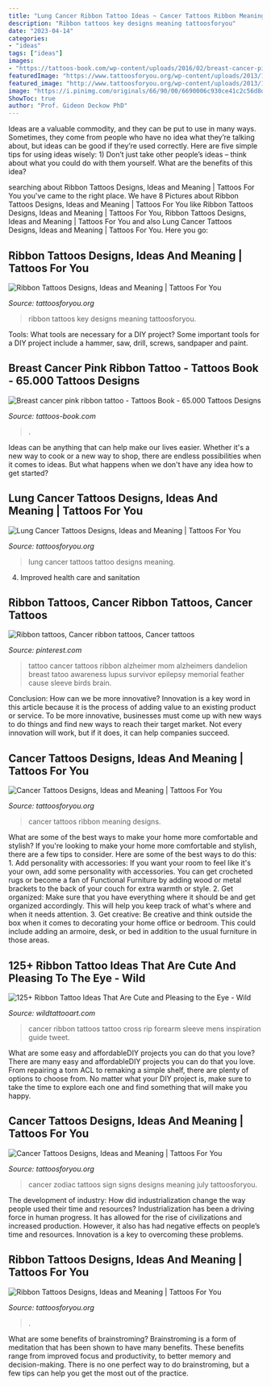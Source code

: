 ```yaml
---
title: "Lung Cancer Ribbon Tattoo Ideas ~ Cancer Tattoos Ribbon Meaning Designs"
description: "Ribbon tattoos key designs meaning tattoosforyou"
date: "2023-04-14"
categories:
- "ideas"
tags: ["ideas"]
images:
- "https://tattoos-book.com/wp-content/uploads/2016/02/breast-cancer-pink-ribbon-tattoo.jpg"
featuredImage: "https://www.tattoosforyou.org/wp-content/uploads/2013/11/Tattoo-Ribbon-Designs.jpg"
featured_image: "http://www.tattoosforyou.org/wp-content/uploads/2013/10/Cancer-Zodiac-Sign-Tattoos.jpg"
image: "https://i.pinimg.com/originals/66/90/00/6690006c930ce41c2c56d8d75fa48680.jpg"
ShowToc: true
author: "Prof. Gideon Deckow PhD"
---
```



Ideas are a valuable commodity, and they can be put to use in many ways. Sometimes, they come from people who have no idea what they’re talking about, but ideas can be good if they’re used correctly. Here are five simple tips for using ideas wisely: 1) Don’t just take other people’s ideas – think about what you could do with them yourself. What are the benefits of this idea?

	

		
searching about Ribbon Tattoos Designs, Ideas and Meaning | Tattoos For You you've came to the right place. We have 8 Pictures about Ribbon Tattoos Designs, Ideas and Meaning | Tattoos For You like Ribbon Tattoos Designs, Ideas and Meaning | Tattoos For You, Ribbon Tattoos Designs, Ideas and Meaning | Tattoos For You and also Lung Cancer Tattoos Designs, Ideas and Meaning | Tattoos For You. Here you go:
		
    
## Ribbon Tattoos Designs, Ideas And Meaning | Tattoos For You

<img loading=lazy src="http://www.tattoosforyou.org/wp-content/uploads/2013/11/Key-and-Ribbon-Tattoos.jpg" onerror="this.onerror=null;this.src='https://tse2.mm.bing.net/th?id=OIP.Qwl0aKdyokQSx5VfXxJo9gHaLH&amp;pid=15.1';" alt="Ribbon Tattoos Designs, Ideas and Meaning | Tattoos For You">

_Source: tattoosforyou.org_

>ribbon tattoos key designs meaning tattoosforyou. 

	

Tools: What tools are necessary for a DIY project?
Some important tools for a DIY project include a hammer, saw, drill, screws, sandpaper and paint.

    
## Breast Cancer Pink Ribbon Tattoo - Tattoos Book - 65.000 Tattoos Designs

<img loading=lazy src="https://tattoos-book.com/wp-content/uploads/2016/02/breast-cancer-pink-ribbon-tattoo.jpg" onerror="this.onerror=null;this.src='https://tse1.mm.bing.net/th?id=OIP.Yh0_vayxDnEyPGEqnX9C5QHaFh&amp;pid=15.1';" alt="Breast cancer pink ribbon tattoo - Tattoos Book - 65.000 Tattoos Designs">

_Source: tattoos-book.com_

>. 

	

Ideas can be anything that can help make our lives easier. Whether it's a new way to cook or a new way to shop, there are endless possibilities when it comes to ideas. But what happens when we don't have any idea how to get started? 

    
## Lung Cancer Tattoos Designs, Ideas And Meaning | Tattoos For You

<img loading=lazy src="https://www.tattoosforyou.org/wp-content/uploads/2017/07/Lung-Cancer-Tattoo.jpg" onerror="this.onerror=null;this.src='https://tse2.mm.bing.net/th?id=OIP.-jPy9mUJXoYCJbMZYCiwCgHaJ3&amp;pid=15.1';" alt="Lung Cancer Tattoos Designs, Ideas and Meaning | Tattoos For You">

_Source: tattoosforyou.org_

>lung cancer tattoos tattoo designs meaning. 

	

4. Improved health care and sanitation 

    
## Ribbon Tattoos, Cancer Ribbon Tattoos, Cancer Tattoos

<img loading=lazy src="https://i.pinimg.com/originals/66/90/00/6690006c930ce41c2c56d8d75fa48680.jpg" onerror="this.onerror=null;this.src='https://tse3.mm.bing.net/th?id=OIP.PooTRgbGz0JUHJFJ_ZUGLQHaJ7&amp;pid=15.1';" alt="Ribbon tattoos, Cancer ribbon tattoos, Cancer tattoos">

_Source: pinterest.com_

>tattoo cancer tattoos ribbon alzheimer mom alzheimers dandelion breast tatoo awareness lupus survivor epilepsy memorial feather cause sleeve birds brain. 

	

Conclusion: How can we be more innovative?
Innovation is a key word in this article because it is the process of adding value to an existing product or service. To be more innovative, businesses must come up with new ways to do things and find new ways to reach their target market. Not every innovation will work, but if it does, it can help companies succeed.

    
## Cancer Tattoos Designs, Ideas And Meaning | Tattoos For You

<img loading=lazy src="http://www.tattoosforyou.org/wp-content/uploads/2013/10/Cancer-Ribbon-Tattoos-768x1024.jpg" onerror="this.onerror=null;this.src='https://tse3.mm.bing.net/th?id=OIP.klmkyqnbunl-AmSoX3YxxQHaJ4&amp;pid=15.1';" alt="Cancer Tattoos Designs, Ideas and Meaning | Tattoos For You">

_Source: tattoosforyou.org_

>cancer tattoos ribbon meaning designs. 

	

What are some of the best ways to make your home more comfortable and stylish?
If you're looking to make your home more comfortable and stylish, there are a few tips to consider. Here are some of the best ways to do this: 1. Add personality with accessories: If you want your room to feel like it's your own, add some personality with accessories. You can get crocheted rugs or become a fan of Functional Furniture by adding wood or metal brackets to the back of your couch for extra warmth or style. 2. Get organized: Make sure that you have everything where it should be and get organized accordingly. This will help you keep track of what's where and when it needs attention. 3. Get creative: Be creative and think outside the box when it comes to decorating your home office or bedroom. This could include adding an armoire, desk, or bed in addition to the usual furniture in those areas. 
    
## 125+ Ribbon Tattoo Ideas That Are Cute And Pleasing To The Eye - Wild

<img loading=lazy src="https://www.wildtattooart.com/wp-content/uploads/2019/07/ribbon-tattoos-43.jpg" onerror="this.onerror=null;this.src='https://tse4.mm.bing.net/th?id=OIP.ud8rPvz77PjfMqbi_lSQ4gHaHa&amp;pid=15.1';" alt="125+ Ribbon Tattoo Ideas That Are Cute and Pleasing to the Eye - Wild">

_Source: wildtattooart.com_

>cancer ribbon tattoos tattoo cross rip forearm sleeve mens inspiration guide tweet. 

	

What are some easy and affordableDIY projects you can do that you love?
There are many easy and affordableDIY projects you can do that you love. From repairing a torn ACL to remaking a simple shelf, there are plenty of options to choose from. No matter what your DIY project is, make sure to take the time to explore each one and find something that will make you happy.

    
## Cancer Tattoos Designs, Ideas And Meaning | Tattoos For You

<img loading=lazy src="http://www.tattoosforyou.org/wp-content/uploads/2013/10/Cancer-Zodiac-Sign-Tattoos.jpg" onerror="this.onerror=null;this.src='https://tse1.mm.bing.net/th?id=OIP.mMyiSlk72RPXleZUMm9RDwHaJ4&amp;pid=15.1';" alt="Cancer Tattoos Designs, Ideas and Meaning | Tattoos For You">

_Source: tattoosforyou.org_

>cancer zodiac tattoos sign signs designs meaning july tattoosforyou. 

	

The development of industry: How did industrialization change the way people used their time and resources?
Industrialization has been a driving force in human progress. It has allowed for the rise of civilizations and increased production. However, it also has had negative effects on people’s time and resources. Innovation is a key to overcoming these problems.

    
## Ribbon Tattoos Designs, Ideas And Meaning | Tattoos For You

<img loading=lazy src="https://www.tattoosforyou.org/wp-content/uploads/2013/11/Tattoo-Ribbon-Designs.jpg" onerror="this.onerror=null;this.src='https://tse1.mm.bing.net/th?id=OIP.wrWyvG1e-wuiEhfQ9iDrDgHaJ4&amp;pid=15.1';" alt="Ribbon Tattoos Designs, Ideas and Meaning | Tattoos For You">

_Source: tattoosforyou.org_

>. 

	

What are some benefits of brainstroming?
Brainstroming is a form of meditation that has been shown to have many benefits. These benefits range from improved focus and productivity, to better memory and decision-making. There is no one perfect way to do brainstroming, but a few tips can help you get the most out of the practice.

